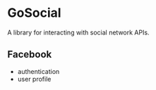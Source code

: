 # GoSocial
A library for interacting with social network APIs.

## Facebook
- authentication
- user profile

